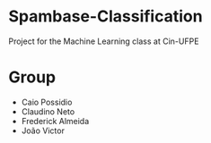 # Spambase-Classification
Project for the Machine Learning class at Cin-UFPE

# Group
- Caio Possidio
- Claudino Neto
- Frederick Almeida
- João Victor

